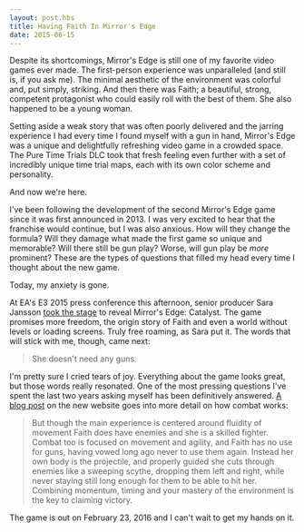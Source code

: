 ```yaml
---
layout: post.hbs
title: Having Faith In Mirror's Edge
date: 2015-06-15
---
```


Despite its shortcomings, Mirror's Edge is still one of my favorite video games ever made. The first-person experience was unparalleled (and still is, if you ask me). The minimal aesthetic of the environment was colorful and, put simply, striking. And then there was Faith; a beautiful, strong, competent protagonist who could easily roll with the best of them. She also happened to be a young woman.

Setting aside a weak story that was often poorly delivered and the jarring experience I had every time I found myself with a gun in hand, Mirror's Edge was a unique and delightfully refreshing video game in a crowded space. The Pure Time Trials DLC took that fresh feeling even further with a set of incredibly unique time trial maps, each with its own color scheme and personality.

And now we're here.

I've been following the development of the second Mirror's Edge game since it was first announced in 2013. I was very excited to hear that the franchise would continue, but I was also anxious. How will they change the formula? Will they damage what made the first game so unique and memorable? Will there still be gun play? Worse, will gun play be _more_ prominent? These are the types of questions that filled my head every time I thought about the new game.

Today, my anxiety is gone.

At EA's E3 2015 press conference this afternoon, senior producer Sara Jansson [took the stage](https://www.youtube.com/watch?v=MJYVNzdgVJo) to reveal Mirror's Edge: Catalyst. The game promises more freedom, the origin story of Faith and even a world without levels or loading screens. Truly free roaming, as Sara put it. The words that will stick with me, though, came next:

> She doesn't need any guns.

I'm pretty sure I cried tears of joy. Everything about the game looks great, but those words really resonated. One of the most pressing questions I've spent the last two years asking myself has been definitively answered. [A blog post](http://www.mirrorsedge.com/news/fluidity-of-movement-and-combat-in-first-person-gameplay) on the new website goes into more detail on how combat works:

> But though the main experience is centered around fluidity of movement Faith does have enemies and she is a skilled fighter. Combat too is focused on movement and agility, and Faith has no use for guns, having vowed long ago never to use them again. Instead her own body is the projectile, and properly guided she cuts through enemies like a sweeping scythe, dropping them left and right, while never staying still long enough for them to be able to hit her. Combining momentum, timing and your mastery of the environment is the key to claiming victory.

The game is out on February 23, 2016 and I can't wait to get my hands on it.

